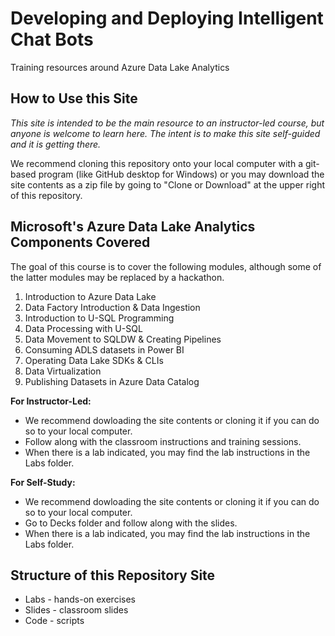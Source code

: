 # Developing and Deploying Intelligent Chat Bots

Training resources around Azure Data Lake Analytics

## How to Use this Site

*This site is intended to be the main resource to an instructor-led course, but anyone is welcome to learn here.  The intent is to make this site self-guided and it is getting there.*

We recommend cloning this repository onto your local computer with a git-based program (like GitHub desktop for Windows) or you may download the site contents as a zip file by going to "Clone or Download" at the upper right of this repository.

## Microsoft's Azure Data Lake Analytics Components Covered

The goal of this course is to cover the following modules, although some of the latter modules may be replaced by a hackathon.

1. Introduction to Azure Data Lake
2. Data Factory Introduction & Data Ingestion
3. Introduction to U-SQL Programming
4. Data Processing with U-SQL
5. Data Movement to SQLDW & Creating Pipelines
6. Consuming ADLS datasets in Power BI
7. Operating Data Lake SDKs & CLIs
8. Data Virtualization
9. Publishing Datasets in Azure Data Catalog

**For Instructor-Led:**
* We recommend dowloading the site contents or cloning it if you can do so to your local computer.
* Follow along with the classroom instructions and training sessions.
* When there is a lab indicated, you may find the lab instructions in the Labs folder.

**For Self-Study:**
* We recommend dowloading the site contents or cloning it if you can do so to your local computer.
* Go to Decks folder and follow along with the slides.
* When there is a lab indicated, you may find the lab instructions in the Labs folder.

## Structure of this Repository Site
*  Labs - hands-on exercises
*  Slides - classroom slides
*  Code - scripts
